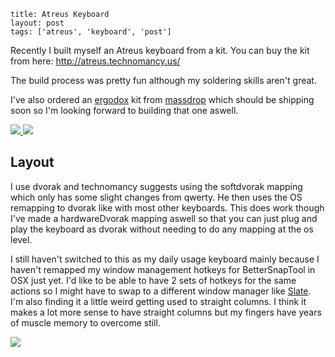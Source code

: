 ```
title: Atreus Keyboard
layout: post
tags: ['atreus', 'keyboard', 'post']
```

Recently I built myself an Atreus keyboard from a kit.  You can buy the kit from here: http://atreus.technomancy.us/

The build process was pretty fun although my soldering skills aren't great.

I've also ordered an [ergodox](http://ergodox.org/) kit from [massdrop](https://www.massdrop.com/buy/ergodox?s=ergodox) which should be shipping soon so I'm looking forward to building that one aswell.


<a href="/images/atreus1.jpg">
<img src="/images/atreus1.jpg" class="img-responsive">
</a>

<a href="/images/atreus2.jpg">
<img src="/images/atreus2.jpg" class="img-responsive">
</a>

## Layout
I use dvorak and technomancy suggests using the softdvorak mapping which only has some slight changes from qwerty.  He then uses the OS remapping to dvorak like with most other keyboards.  This does work though I've made a hardwareDvorak mapping aswell so that you can just plug and play the keyboard as dvorak without needing to do any mapping at the os level.

I still haven't switched to this as my daily usage keyboard mainly because I haven't remapped my window management hotkeys for BetterSnapTool in OSX just yet.  I'd like to be able to have 2 sets of hotkeys for the same actions so I might have to swap to a different window manager like [Slate](https://github.com/jigish/slate).
I'm also finding it a little weird getting used to straight columns.  I think it makes a lot more sense to have straight columns but my fingers have years of muscle memory to overcome still.

<a href="/images/hardwareDvorak.png">
<img src="/images/hardwareDvorak.png" class="img-responsive">
</a>
